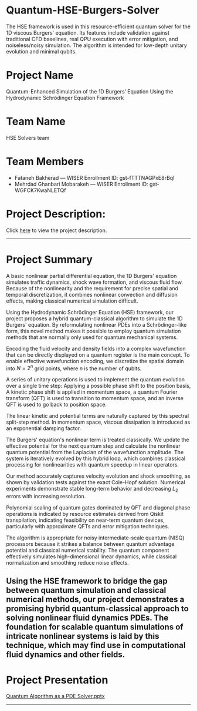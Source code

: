 # Quantum-HSE-Burgers-Solver
The HSE framework is used in this resource-efficient quantum solver for the 1D viscous Burgers' equation. Its features include validation against traditional CFD baselines, real QPU execution with error mitigation, and noiseless/noisy simulation. The algorithm is intended for low-depth unitary evolution and minimal qubits.
# Project Name  
Quantum-Enhanced Simulation of the 1D Burgers’ Equation Using the Hydrodynamic Schrödinger Equation Framework

# Team Name  
HSE Solvers team

# Team Members  
- Fataneh Bakherad — WISER Enrollment ID: gst-fTTTNAGPxE8rBql
- Mehrdad Ghanbari Mobarakeh — WISER Enrollment ID: gst-WGFCK7KwaNLETQf

# Project Description:
Click [here][1] to view the project description.

---

# Project Summary 

A basic nonlinear partial differential equation, the 1D Burgers' equation simulates traffic dynamics, shock wave formation, and viscous fluid flow. Because of the nonlinearity and the requirement for precise spatial and temporal discretization, it combines nonlinear convection and diffusion effects, making classical numerical simulation difficult.

Using the Hydrodynamic Schrödinger Equation (HSE) framework, our project proposes a hybrid quantum-classical algorithm to simulate the 1D Burgers' equation. By reformulating nonlinear PDEs into a Schrödinger-like form, this novel method makes it possible to employ quantum simulation methods that are normally only used for quantum mechanical systems.

Encoding the fluid velocity and density fields into a complex wavefunction that can be directly displayed on a quantum register is the main concept. To enable effective wavefunction encoding, we discretize the spatial domain into $N=2^n$ grid points, where $n$ is the number of qubits.

A series of unitary operations is used to implement the quantum evolution over a single time step:
Applying a possible phase shift to the position basis,
A kinetic phase shift is applied in momentum space, a quantum Fourier transform (QFT) is used to transition to momentum space, and an inverse QFT is used to go back to position space.

The linear kinetic and potential terms are naturally captured by this spectral split-step method. In momentum space, viscous dissipation is introduced as an exponential damping factor.

The Burgers' equation's nonlinear term is treated classically. We update the effective potential for the next quantum step and calculate the nonlinear quantum potential from the Laplacian of the wavefunction amplitude. The system is iteratively evolved by this hybrid loop, which combines classical processing for nonlinearities with quantum speedup in linear operators.

Our method accurately captures velocity evolution and shock smoothing, as shown by validation tests against the exact Cole-Hopf solution. Numerical experiments demonstrate stable long-term behavior and decreasing $L_2$ errors with increasing resolution.

Polynomial scaling of quantum gates dominated by QFT and diagonal phase operations is indicated by resource estimates derived from Qiskit transpilation, indicating feasibility on near-term quantum devices, particularly with approximate QFTs and error mitigation techniques.

The algorithm is appropriate for noisy intermediate-scale quantum (NISQ) processors because it strikes a balance between quantum advantage potential and classical numerical stability. The quantum component effectively simulates high-dimensional linear dynamics, while classical normalization and smoothing reduce noise effects.

Using the HSE framework to bridge the gap between quantum simulation and classical numerical methods, our project demonstrates a promising hybrid quantum-classical approach to solving nonlinear fluid dynamics PDEs. The foundation for scalable quantum simulations of intricate nonlinear systems is laid by this technique, which may find use in computational fluid dynamics and other fields.
---

# Project Presentation
[Quantum Algorithm as a PDE Solver.pptx](https://github.com/user-attachments/files/21708316/Quantum.Algorithm.as.a.PDE.Solver.1.pptx)

[1]: https://www.thewiser.org/quantum-pde-solvers-for-cfd

---

